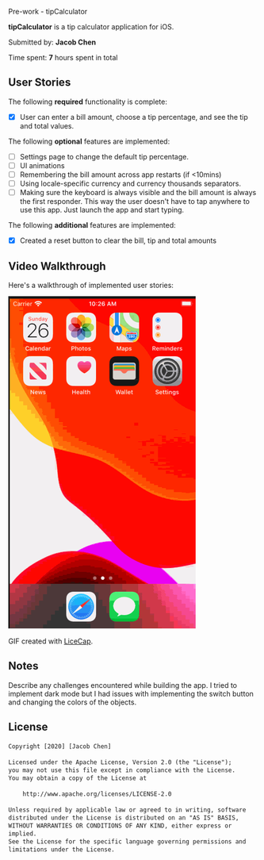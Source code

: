 Pre-work - tipCalculator

**tipCalculator** is a tip calculator application for iOS.

Submitted by: **Jacob Chen**

Time spent: **7** hours spent in total

## User Stories

The following **required** functionality is complete:

* [X] User can enter a bill amount, choose a tip percentage, and see the tip and total values.

The following **optional** features are implemented:
* [ ] Settings page to change the default tip percentage.
* [ ] UI animations
* [ ] Remembering the bill amount across app restarts (if <10mins)
* [ ] Using locale-specific currency and currency thousands separators.
* [ ] Making sure the keyboard is always visible and the bill amount is always the first responder. This way the user doesn't have to tap anywhere to use this app. Just launch the app and start typing.

The following **additional** features are implemented:

- [X] Created a reset button to clear the bill, tip and total amounts

## Video Walkthrough 

Here's a walkthrough of implemented user stories:

![tipCalcuator Gif](https://github.com/jacobpchen/tipCalculator/blob/master/tipCalculator/tipCalculator.gif)

GIF created with [LiceCap](http://www.cockos.com/licecap/).

## Notes

Describe any challenges encountered while building the app.
I tried to implement dark mode but I had issues with implementing the switch button and changing the colors of the objects.

## License

    Copyright [2020] [Jacob Chen]

    Licensed under the Apache License, Version 2.0 (the "License");
    you may not use this file except in compliance with the License.
    You may obtain a copy of the License at

        http://www.apache.org/licenses/LICENSE-2.0

    Unless required by applicable law or agreed to in writing, software
    distributed under the License is distributed on an "AS IS" BASIS,
    WITHOUT WARRANTIES OR CONDITIONS OF ANY KIND, either express or implied.
    See the License for the specific language governing permissions and
    limitations under the License.
